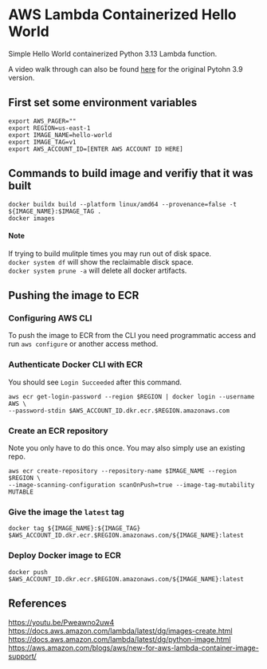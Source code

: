 # AWS Lambda Containerized Hello World
Simple Hello World containerized Python 3.13 Lambda function.

A video walk through can also be found [here](https://youtu.be/Pweawno2uw4) for the 
original Pytohn 3.9 version.

## First set some environment variables
```shell
export AWS_PAGER=""
export REGION=us-east-1
export IMAGE_NAME=hello-world
export IMAGE_TAG=v1
export AWS_ACCOUNT_ID=[ENTER AWS ACCOUNT ID HERE]
```

## Commands to build image and verifiy that it was built
```shell
docker buildx build --platform linux/amd64 --provenance=false -t ${IMAGE_NAME}:$IMAGE_TAG .
docker images 
```

#### Note
If trying to build mulitple times you may run out of disk space.   
`docker system df` will show the reclaimable disck space.   
`docker system prune -a` will delete all docker artifacts.   

## Pushing the image to ECR
### Configuring AWS CLI
To push the image to ECR from the CLI you need programmatic access and run `aws configure` 
or another access method.

### Authenticate Docker CLI with ECR
You should see `Login Succeeded` after this command.
```shell
aws ecr get-login-password --region $REGION | docker login --username AWS \
--password-stdin $AWS_ACCOUNT_ID.dkr.ecr.$REGION.amazonaws.com
```

### Create an ECR repository
Note you only have to do this once. You may also simply use an existing repo.
```shell
aws ecr create-repository --repository-name $IMAGE_NAME --region $REGION \
--image-scanning-configuration scanOnPush=true --image-tag-mutability MUTABLE
```

### Give the image the `latest` tag
```shell
docker tag ${IMAGE_NAME}:${IMAGE_TAG} $AWS_ACCOUNT_ID.dkr.ecr.$REGION.amazonaws.com/${IMAGE_NAME}:latest
```

### Deploy Docker image to ECR
```shell 
docker push $AWS_ACCOUNT_ID.dkr.ecr.$REGION.amazonaws.com/${IMAGE_NAME}:latest
```

## References
https://youtu.be/Pweawno2uw4   
https://docs.aws.amazon.com/lambda/latest/dg/images-create.html    
https://docs.aws.amazon.com/lambda/latest/dg/python-image.html    
https://aws.amazon.com/blogs/aws/new-for-aws-lambda-container-image-support/
